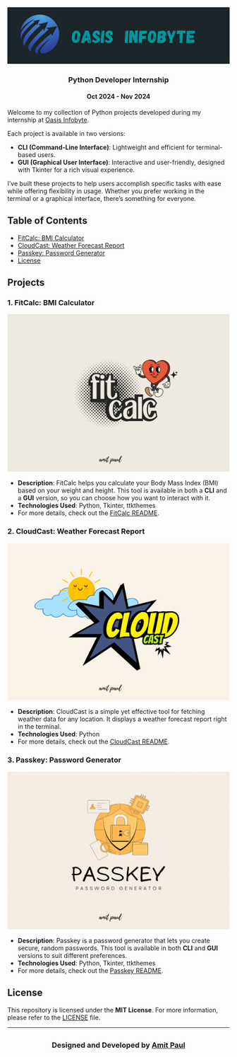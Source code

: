 <div align="center">
  <img src="./assets/media/oasis infobyte logo.png">
  <h3>Python Developer Internship</h3>
  <h4>Oct 2024 - Nov 2024</h4>
</div>

Welcome to my collection of Python projects developed during my internship at [Oasis Infobyte](https://oasisinfobyte.com/).

Each project is available in two versions:

- **CLI (Command-Line Interface)**: Lightweight and efficient for terminal-based users.
- **GUI (Graphical User Interface)**: Interactive and user-friendly, designed with Tkinter for a rich visual experience.

I’ve built these projects to help users accomplish specific tasks with ease while offering flexibility in usage. Whether you prefer working in the terminal or a graphical interface, there’s something for everyone.

## Table of Contents

- [FitCalc: BMI Calculator](#fitcalc-bmi-calculator)
- [CloudCast: Weather Forecast Report](#cloudcast-weather-forecast-report)
- [Passkey: Password Generator](#passkey-password-generator)
- [License](#license)

## Projects

### 1. **FitCalc: BMI Calculator**
![FitCalc](/assets/flyers/fitcalc.jpg)
- **Description**: FitCalc helps you calculate your Body Mass Index (BMI) based on your weight and height. This tool is available in both a **CLI** and a **GUI** version, so you can choose how you want to interact with it.
- **Technologies Used**: Python, Tkinter, ttkthemes 
- For more details, check out the [FitCalc README](https://github.com/paullyy8/OIBSIP/blob/main/FitCalc/README.md).

### 2. **CloudCast: Weather Forecast Report**
![CloudCast](/assets/flyers/cloudcast.jpg)
- **Description**: CloudCast is a simple yet effective tool for fetching weather data for any location. It displays a weather forecast report right in the terminal.
- **Technologies Used**: Python
- For more details, check out the [CloudCast README](https://github.com/paullyy8/OIBSIP/blob/main/CloudCast/README.md).


### 3. **Passkey: Password Generator**
![PASSKEY](/assets/flyers/Passkey.gif)

- **Description**: Passkey is a password generator that lets you create secure, random passwords. This tool is available in both **CLI** and **GUI** versions to suit different preferences.
- **Technologies Used**: Python, Tkinter, ttkthemes
- For more details, check out the [Passkey README](https://github.com/paullyy8/OIBSIP/blob/main/PASSKEY/README.md).

## License

This repository is licensed under the **MIT License**. For more information, please refer to the [LICENSE](https://github.com/paullyy8/OIBSIP/blob/main/LICENSE) file.

--- 
## 
<h3 align="center">Designed and Developed by <a href="https://bento.me/amit-paul">Amit Paul</a></h3>
